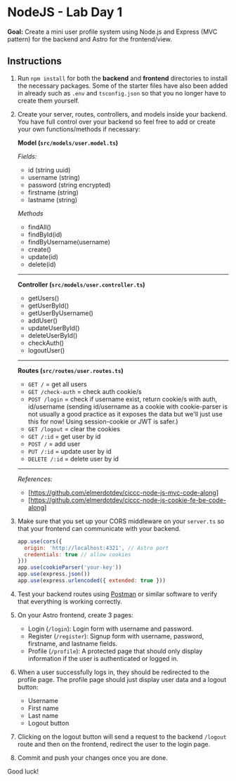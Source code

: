 # NodeJS - Lab Day 1

**Goal:** Create a mini user profile system using Node.js and Express (MVC pattern) for the backend and Astro for the frontend/view.

## Instructions

1. Run `npm install` for both the **backend** and **frontend** directories to install the necessary packages. Some of the starter files have also been added in already such as `.env` and `tsconfig.json` so that you no longer have to create them yourself.
2. Create your server, routes, controllers, and models inside your backend. You have full control over your backend so feel free to add or create your own functions/methods if necessary:
  
    **Model (`src/models/user.model.ts`)**

    *Fields:*
    - id (string uuid)
    - username (string)
    - password (string encrypted)
    - firstname (string)
    - lastname (string)

    *Methods*
    - findAll()
    - findById(id)
    - findByUsername(username)
    - create()
    - update(id)
    - delete(id)

    ---

    **Controller (`src/models/user.controller.ts`)**
    - getUsers()
    - getUserById()
    - getUserByUsername()
    - addUser()
    - updateUserById()
    - deleteUserById()
    - checkAuth()
    - logoutUser()

    ---

    **Routes (`src/routes/user.routes.ts`)**
    - `GET /` = get all users
    - `GET /check-auth` = check auth cookie/s
    - `POST /login` = check if username exist, return cookie/s with auth, id/username (sending id/username as a cookie with cookie-parser is not usually a good practice as it exposes the data but we'll just use this for now! Using session-cookie or JWT is safer.)
    - `GET /logout` = clear the cookies
    - `GET /:id` = get user by id
    - `POST /` = add user
    - `PUT /:id` = update user by id
    - `DELETE /:id` = delete user by id

    ---

    *References:*
    - [https://github.com/elmerdotdev/ciccc-node-js-mvc-code-along]
    - [https://github.com/elmerdotdev/ciccc-node-js-cookie-fe-be-code-along]

3. Make sure that you set up your CORS middleware on your `server.ts` so that your frontend can communicate with your backend.

    ```js
    app.use(cors({
      origin: 'http://localhost:4321', // Astro port
      credentials: true // allow cookies
    }))
    app.use(cookieParser('your-key'))
    app.use(express.json())
    app.use(express.urlencoded({ extended: true }))
    ```

4. Test your backend routes using [Postman](https://www.postman.com/) or similar software to verify that everything is working correctly.
5. On your Astro frontend, create 3 pages:
    - Login (`/login`): Login form with username and password.
    - Register (`/register`): Signup form with username, password, firstname, and lastname fields.
    - Profile (`/profile`): A protected page that should only display information if the user is authenticated or logged in.
6. When a user successfully logs in, they should be redirected to the profile page. The profile page should just display user data and a logout button:
    - Username
    - First name
    - Last name
    - Logout button
7. Clicking on the logout button will send a request to the backend `/logout` route and then on the frontend, redirect the user to the login page.
8. Commit and push your changes once you are done.

Good luck!